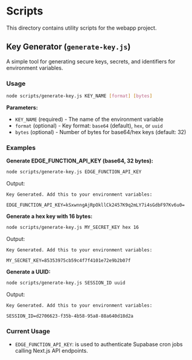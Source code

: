 # Scripts

This directory contains utility scripts for the webapp project.

## Key Generator (`generate-key.js`)

A simple tool for generating secure keys, secrets, and identifiers for environment variables.

### Usage

```bash
node scripts/generate-key.js KEY_NAME [format] [bytes]
```

**Parameters:**
- `KEY_NAME` (required) - The name of the environment variable
- `format` (optional) - Key format: `base64` (default), `hex`, or `uuid`
- `bytes` (optional) - Number of bytes for base64/hex keys (default: 32)

### Examples

**Generate EDGE_FUNCTION_API_KEY (base64, 32 bytes):**
```bash
node scripts/generate-key.js EDGE_FUNCTION_API_KEY
```
Output:
```
Key Generated. Add this to your environment variables:

EDGE_FUNCTION_API_KEY=kSxwnngAjRpOkllCk2457K9q2mLY7i4sGdbF97Kv6u0=
```

**Generate a hex key with 16 bytes:**
```bash
node scripts/generate-key.js MY_SECRET_KEY hex 16
```
Output:
```
Key Generated. Add this to your environment variables:

MY_SECRET_KEY=85353975cb59c4f7f4101e72e9b2b07f
```

**Generate a UUID:**
```bash
node scripts/generate-key.js SESSION_ID uuid
```
Output:
```
Key Generated. Add this to your environment variables:

SESSION_ID=d2706623-f35b-4b58-95a8-88a640d18d2a
```

### Current Usage

- `EDGE_FUNCTION_API_KEY`: is used to authenticate Supabase cron jobs calling Next.js API endpoints.